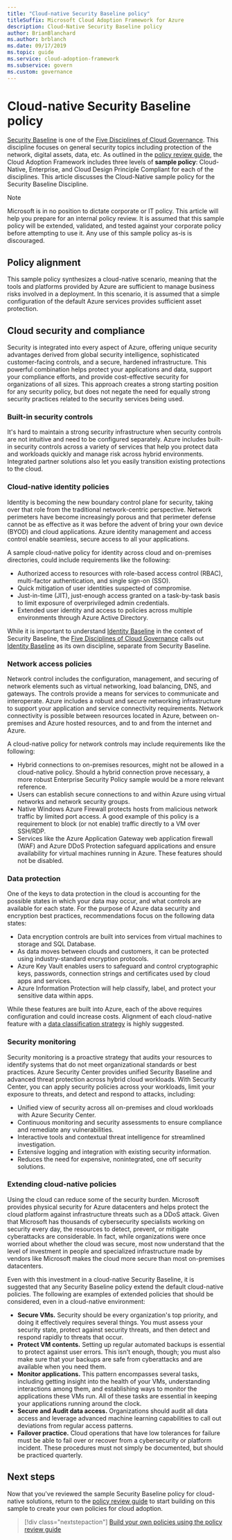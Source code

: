 ```yaml
---
title: "Cloud-native Security Baseline policy"
titleSuffix: Microsoft Cloud Adoption Framework for Azure
description: Cloud-Native Security Baseline policy
author: BrianBlanchard
ms.author: brblanch
ms.date: 09/17/2019
ms.topic: guide
ms.service: cloud-adoption-framework
ms.subservice: govern
ms.custom: governance
---
```


# Cloud-native Security Baseline policy

[Security Baseline](./index.md) is one of the [Five Disciplines of Cloud Governance](../governance-disciplines.md). This discipline focuses on general security topics including protection of the network, digital assets, data, etc. As outlined in the [policy review guide](../policy-compliance/cloud-policy-review.md), the Cloud Adoption Framework includes three levels of **sample policy**: Cloud-Native, Enterprise, and Cloud Design Principle Compliant for each of the disciplines. This article discusses the Cloud-Native sample policy for the Security Baseline Discipline.

> [!NOTE]
> Microsoft is in no position to dictate corporate or IT policy. This article will help you prepare for an internal policy review. It is assumed that this sample policy will be extended, validated, and tested against your corporate policy before attempting to use it. Any use of this sample policy as-is is discouraged.

## Policy alignment

This sample policy synthesizes a cloud-native scenario, meaning that the tools and platforms provided by Azure are sufficient to manage business risks involved in a deployment. In this scenario, it is assumed that a simple configuration of the default Azure services provides sufficient asset protection.

## Cloud security and compliance

Security is integrated into every aspect of Azure, offering unique security advantages derived from global security intelligence, sophisticated customer-facing controls, and a secure, hardened infrastructure. This powerful combination helps protect your applications and data, support your compliance efforts, and provide cost-effective security for organizations of all sizes. This approach creates a strong starting position for any security policy, but does not negate the need for equally strong security practices related to the security services being used.

### Built-in security controls

It's hard to maintain a strong security infrastructure when security controls are not intuitive and need to be configured separately. Azure includes built-in security controls across a variety of services that help you protect data and workloads quickly and manage risk across hybrid environments. Integrated partner solutions also let you easily transition existing protections to the cloud.

### Cloud-native identity policies

Identity is becoming the new boundary control plane for security, taking over that role from the traditional network-centric perspective. Network perimeters have become increasingly porous and that perimeter defense cannot be as effective as it was before the advent of bring your own device (BYOD) and cloud applications. Azure identity management and access control enable seamless, secure access to all your applications.

A sample cloud-native policy for identity across cloud and on-premises directories, could include requirements like the following:

- Authorized access to resources with role-based access control (RBAC), multi-factor authentication, and single sign-on (SSO).
- Quick mitigation of user identities suspected of compromise.
- Just-in-time (JIT), just-enough access granted on a task-by-task basis to limit exposure of overprivileged admin credentials.
- Extended user identity and access to policies across multiple environments through Azure Active Directory.

While it is important to understand [Identity Baseline](../identity-baseline/index.md) in the context of Security Baseline, the [Five Disciplines of Cloud Governance](../index.md) calls out [Identity Baseline](../identity-baseline/index.md) as its own discipline, separate from Security Baseline.

### Network access policies

Network control includes the configuration, management, and securing of network elements such as virtual networking, load balancing, DNS, and gateways. The controls provide a means for services to communicate and interoperate. Azure includes a robust and secure networking infrastructure to support your application and service connectivity requirements. Network connectivity is possible between resources located in Azure, between on-premises and Azure hosted resources, and to and from the internet and Azure.

A cloud-native policy for network controls may include requirements like the following:

- Hybrid connections to on-premises resources, might not be allowed in a cloud-native policy. Should a hybrid connection prove necessary, a more robust Enterprise Security Policy sample would be a more relevant reference.
- Users can establish secure connections to and within Azure using virtual networks and network security groups.
- Native Windows Azure Firewall protects hosts from malicious network traffic by limited port access. A good example of this policy is a requirement to block (or not enable) traffic directly to a VM over SSH/RDP.
- Services like the Azure Application Gateway web application firewall (WAF) and Azure DDoS Protection safeguard applications and ensure availability for virtual machines running in Azure. These features should not be disabled.

### Data protection

One of the keys to data protection in the cloud is accounting for the possible states in which your data may occur, and what controls are available for each state. For the purpose of Azure data security and encryption best practices, recommendations focus on the following data states:

- Data encryption controls are built into services from virtual machines to storage and SQL Database.
- As data moves between clouds and customers, it can be protected using industry-standard encryption protocols.
- Azure Key Vault enables users to safeguard and control cryptographic keys, passwords, connection strings and certificates used by cloud apps and services.
- Azure Information Protection will help classify, label, and protect your sensitive data within apps.

While these features are built into Azure, each of the above requires configuration and could increase costs. Alignment of each cloud-native feature with a [data classification strategy](../policy-compliance/data-classification.md) is highly suggested.

### Security monitoring

Security monitoring is a proactive strategy that audits your resources to identify systems that do not meet organizational standards or best practices. Azure Security Center provides unified Security Baseline and advanced threat protection across hybrid cloud workloads. With Security Center, you can apply security policies across your workloads, limit your exposure to threats, and detect and respond to attacks, including:

- Unified view of security across all on-premises and cloud workloads with Azure Security Center.
- Continuous monitoring and security assessments to ensure compliance and remediate any vulnerabilities.
- Interactive tools and contextual threat intelligence for streamlined investigation.
- Extensive logging and integration with existing security information.
- Reduces the need for expensive, nonintegrated, one off security solutions.

### Extending cloud-native policies

Using the cloud can reduce some of the security burden. Microsoft provides physical security for Azure datacenters and helps protect the cloud platform against infrastructure threats such as a DDoS attack. Given that Microsoft has thousands of cybersecurity specialists working on security every day, the resources to detect, prevent, or mitigate cyberattacks are considerable. In fact, while organizations were once worried about whether the cloud was secure, most now understand that the level of investment in people and specialized infrastructure made by vendors like Microsoft makes the cloud more secure than most on-premises datacenters.

Even with this investment in a cloud-native Security Baseline, it is suggested that any Security Baseline policy extend the default cloud-native policies. The following are examples of extended policies that should be considered, even in a cloud-native environment:

- **Secure VMs.** Security should be every organization's top priority, and doing it effectively requires several things. You must assess your security state, protect against security threats, and then detect and respond rapidly to threats that occur.
- **Protect VM contents.** Setting up regular automated backups is essential to protect against user errors. This isn't enough, though; you must also make sure that your backups are safe from cyberattacks and are available when you need them.
- **Monitor applications.** This pattern encompasses several tasks, including getting insight into the health of your VMs, understanding interactions among them, and establishing ways to monitor the applications these VMs run. All of these tasks are essential in keeping your applications running around the clock.
- **Secure and Audit data access.** Organizations should audit all data access and leverage advanced machine learning capabilities to call out deviations from regular access patterns.
- **Failover practice.** Cloud operations that have low tolerances for failure must be able to fail over or recover from a cybersecurity or platform incident. These procedures must not simply be documented, but should be practiced quarterly.

## Next steps

Now that you've reviewed the sample Security Baseline policy for cloud-native solutions, return to the [policy review guide](../policy-compliance/cloud-policy-review.md) to start building on this sample to create your own policies for cloud adoption.

> [!div class="nextstepaction"]
> [Build your own policies using the policy review guide](../policy-compliance/cloud-policy-review.md)

